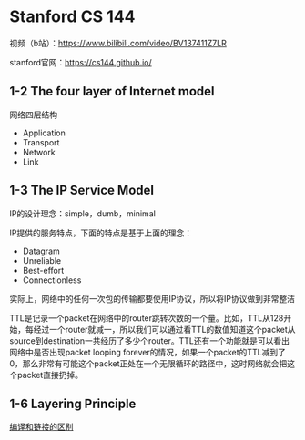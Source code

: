 # Stanford CS 144

视频（b站）：https://www.bilibili.com/video/BV137411Z7LR

stanford官网：https://cs144.github.io/

## 1-2 The four layer of Internet model

网络四层结构

- Application
- Transport
- Network
- Link

## 1-3 The IP Service Model

IP的设计理念：simple，dumb，minimal

IP提供的服务特点，下面的特点是基于上面的理念：

- Datagram
- Unreliable
- Best-effort
- Connectionless

实际上，网络中的任何一次包的传输都要使用IP协议，所以将IP协议做到非常整洁

TTL是记录一个packet在网络中的router跳转次数的一个量。比如，TTL从128开始，每经过一个router就减一，所以我们可以通过看TTL的数值知道这个packet从source到destination一共经历了多少个router。TTL还有一个功能就是可以看出网络中是否出现packet looping forever的情况，如果一个packet的TTL减到了0，那么非常有可能这个packet正处在一个无限循环的路径中，这时网络就会把这个packet直接扔掉。

## 1-6 Layering Principle

[编译和链接的区别](https://blog.csdn.net/MONKEY_D_MENG/article/details/5651649?utm_medium=distribute.pc_relevant.none-task-blog-BlogCommendFromMachineLearnPai2-2.channel_param&depth_1-utm_source=distribute.pc_relevant.none-task-blog-BlogCommendFromMachineLearnPai2-2.channel_param)